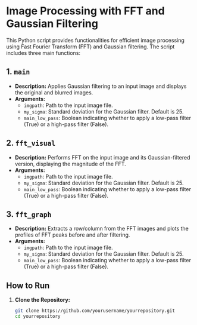 # Image Processing with FFT and Gaussian Filtering

This Python script provides functionalities for efficient image processing using Fast Fourier Transform (FFT) and Gaussian filtering. The script includes three main functions:

## 1. `main`
- **Description:** Applies Gaussian filtering to an input image and displays the original and blurred images.
- **Arguments:**
  - `imgpath`: Path to the input image file.
  - `my_sigma`: Standard deviation for the Gaussian filter. Default is 25.
  - `main_low_pass`: Boolean indicating whether to apply a low-pass filter (True) or a high-pass filter (False).

## 2. `fft_visual`
- **Description:** Performs FFT on the input image and its Gaussian-filtered version, displaying the magnitude of the FFT.
- **Arguments:**
  - `imgpath`: Path to the input image file.
  - `my_sigma`: Standard deviation for the Gaussian filter. Default is 25.
  - `main_low_pass`: Boolean indicating whether to apply a low-pass filter (True) or a high-pass filter (False).

## 3. `fft_graph`
- **Description:** Extracts a row/column from the FFT images and plots the profiles of FFT peaks before and after filtering.
- **Arguments:**
  - `imgpath`: Path to the input image file.
  - `my_sigma`: Standard deviation for the Gaussian filter. Default is 25.
  - `main_low_pass`: Boolean indicating whether to apply a low-pass filter (True) or a high-pass filter (False).

## How to Run

1. **Clone the Repository:**
   ```bash
   git clone https://github.com/yourusername/yourrepository.git
   cd yourrepository
